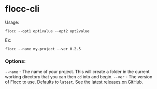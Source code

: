 # flocc-cli

Usage:

```
flocc --opt1 opt1value --opt2 opt2value
```

Ex:

```
flocc --name my-project --ver 0.2.5
```

### Options:

`--name` - The name of your project. This will create a folder in the current working directory that you can then `cd` into and begin.
`--ver` - The version of Flocc to use. Defaults to `latest`. See the [latest releases on GitHub](https://github.com/scottpdo/flocc/releases).
